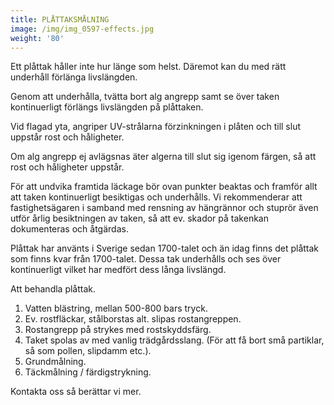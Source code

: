 ```yaml
---
title: PLÅTTAKSMÅLNING
image: /img/img_0597-effects.jpg
weight: '80'
---
```

Ett plåttak håller inte hur länge som helst. Däremot kan du med rätt underhåll förlänga livslängden.

Genom att underhålla, tvätta bort alg angrepp samt se över taken kontinuerligt förlängs livslängden på plåttaken.

Vid flagad yta, angriper UV-strålarna förzinkningen i plåten och till slut uppstår rost och håligheter. 

Om alg angrepp ej avlägsnas äter algerna till slut sig igenom färgen, så att rost och håligheter uppstår.

För att undvika framtida läckage bör ovan punkter beaktas och framför allt att taken kontinuerligt besiktigas och underhålls.  Vi rekommenderar att fastighetsägaren i samband med rensning av hängrännor och stuprör även utför årlig besiktningen av taken, så att ev. skador på takenkan dokumenteras och åtgärdas. 

Plåttak har använts i Sverige sedan 1700-talet och än idag finns det plåttak som finns kvar från 1700-talet.  Dessa tak underhålls och ses över kontinuerligt vilket har medfört dess långa livslängd.

Att behandla plåttak.

1. Vatten blästring, mellan 500-800 bars tryck.
2. Ev. rostfläckar, stålborstas alt. slipas rostangreppen. 
3. Rostangrepp på strykes med rostskyddsfärg. 
4. Taket spolas av med vanlig trädgårdsslang. (För att få bort små partiklar, så som pollen, slipdamm etc.).
5. Grundmålning.
6. Täckmålning / färdigstrykning. 

Kontakta oss så berättar vi mer.
